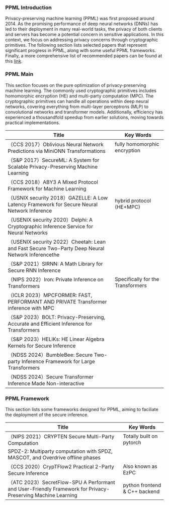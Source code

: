 ### PPML Introduction
Privacy-preserving machine learning (PPML) was first proposed around 2014. As the promising performance of deep neural networks (DNNs) has led to their deployment in many real-world tasks, the privacy of both clients and servers has become a potential concern in sensitive applications. In this context, we focus on addressing privacy concerns through cryptographic primitives. The following section lists selected papers that represent significant progress in PPML, along with some useful PPML frameworks. Finally, a more comprehensive list of recommended papers can be found at this [link](https://github.com/Ye-D/PPML-Resource?tab=readme-ov-file).

### PPML Main 
This section focuses on the pure optimization of privacy-preserving machine learning. The commonly used cryptographic primitives includes homomorphic encryption (HE) and multi-party computation (MPC). The cryptographic primitives can handle all operations within deep neural networks, covering everything from multi-layer perceptrons (MLP) to convolutional networks and transformer models. Additionally, efficiency has experienced a thousandfold speedup from earlier solutions, moving towards practical implementations.

| **Title**                                                                                                              | **Key Words**               |
|------------------------------------------------------------------------------------------------------------------------|-----------------------------|
| （CCS 2017）Oblivious Neural Network Predictions via MiniONN Transformations                             | fully homomorphic encryption        |
| （S&P 2017）SecureML: A System for Scalable Privacy-Preserving Machine Learning                             |  |
| （CCS 2018）ABY3 A Mixed Protocol Framework for Machine Learning                            |  |
| （USNIX security 2018）GAZELLE: A Low Latency Framework for Secure Neural Network Inference                                                     |  hybrid protocol (HE+MPC)                           |
| （USENIX security 2020）Delphi: A Cryptographic Inference Service for Neural Networks                  |                 |
| （USENIX security 2022）Cheetah: Lean and Fast Secure Two-Party Deep Neural Network Inferencethe          |                             |
| （S&P 2021）SIRNN: A Math Library for Secure RNN Inference                                                                      |                             |
| （NIPS 2022）Iron: Private Inference on Transformers                       |   Specifically for the Transformers                          |
| （ICLR 2023）MPCFORMER: FAST, PERFORMANT AND PRIVATE Transformer inference with MPC                       |                             |
| （S&P 2023）BOLT: Privacy-Preserving, Accurate and Efficient Inference for Transformers |                             |
| （S&P 2023）HELiKs: HE Linear Algebra Kernels for Secure Inference                                                 |                             |
| （NDSS 2024）BumbleBee: Secure Two-party Inference Framework for Large Transformers                                                           |                             |
| （NDSS 2024）Secure Transformer Inference Made Non-interactive                                                           |                             |



### PPML Framework
This section lists some frameworks designed for PPML, aiming to faciliate the deployment of the secure inference.

| **Title**                                                                                                              | **Key Words**               |
|------------------------------------------------------------------------------------------------------------------------|-----------------------------|
| （NIPS 2021）CRYPTEN Secure Multi-Party Computation                             | Totally built on pytorch |
| SPDZ-2: Multiparty computation with SPDZ, MASCOT, and Overdrive offline phases                             |        |
| （CCS 2020）CrypTFlow2 Practical 2-Party Secure Inference                             | Also known as EzPC        |
| （ATC 2023）SecretFlow-SPU A Performant and User-Friendly Framework for Privacy-Preserving Machine Learning                     |      python frontend & C++ backend                   |


